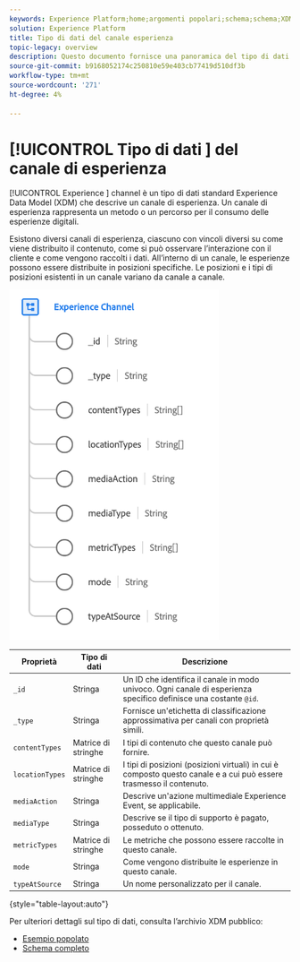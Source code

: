 ```yaml
---
keywords: Experience Platform;home;argomenti popolari;schema;schema;XDM;campi;schemi;schemi;dettagli pagina web;tipo di dati;tipo di dati;tipo di dati;tipo di dati;pagina web
solution: Experience Platform
title: Tipo di dati del canale esperienza
topic-legacy: overview
description: Questo documento fornisce una panoramica del tipo di dati XDM (Experience Channel Experience Data Model).
source-git-commit: b9168052174c250810e59e403cb77419d510df3b
workflow-type: tm+mt
source-wordcount: '271'
ht-degree: 4%

---
```


# [!UICONTROL Tipo di dati ] del canale di esperienza

[!UICONTROL Experience ] channel è un tipo di dati standard Experience Data Model (XDM) che descrive un canale di esperienza. Un canale di esperienza rappresenta un metodo o un percorso per il consumo delle esperienze digitali.

Esistono diversi canali di esperienza, ciascuno con vincoli diversi su come viene distribuito il contenuto, come si può osservare l’interazione con il cliente e come vengono raccolti i dati. All’interno di un canale, le esperienze possono essere distribuite in posizioni specifiche. Le posizioni e i tipi di posizioni esistenti in un canale variano da canale a canale.

![](../images/data-types/experience-channel.png)

| Proprietà | Tipo di dati | Descrizione |
| --- | --- | --- |
| `_id` | Stringa | Un ID che identifica il canale in modo univoco. Ogni canale di esperienza specifico definisce una costante `@id`. |
| `_type` | Stringa | Fornisce un&#39;etichetta di classificazione approssimativa per canali con proprietà simili. |
| `contentTypes` | Matrice di stringhe | I tipi di contenuto che questo canale può fornire. |
| `locationTypes` | Matrice di stringhe | I tipi di posizioni (posizioni virtuali) in cui è composto questo canale e a cui può essere trasmesso il contenuto. |
| `mediaAction` | Stringa | Descrive un&#39;azione multimediale Experience Event, se applicabile. |
| `mediaType` | Stringa | Descrive se il tipo di supporto è pagato, posseduto o ottenuto. |
| `metricTypes` | Matrice di stringhe | Le metriche che possono essere raccolte in questo canale. |
| `mode` | Stringa | Come vengono distribuite le esperienze in questo canale. |
| `typeAtSource` | Stringa | Un nome personalizzato per il canale. |

{style=&quot;table-layout:auto&quot;}

Per ulteriori dettagli sul tipo di dati, consulta l’archivio XDM pubblico:

* [Esempio popolato](https://github.com/adobe/xdm/blob/master/components/datatypes/channels/channel.example.1.json)
* [Schema completo](https://github.com/adobe/xdm/blob/master/components/datatypes/channels/channel.schema.json)
